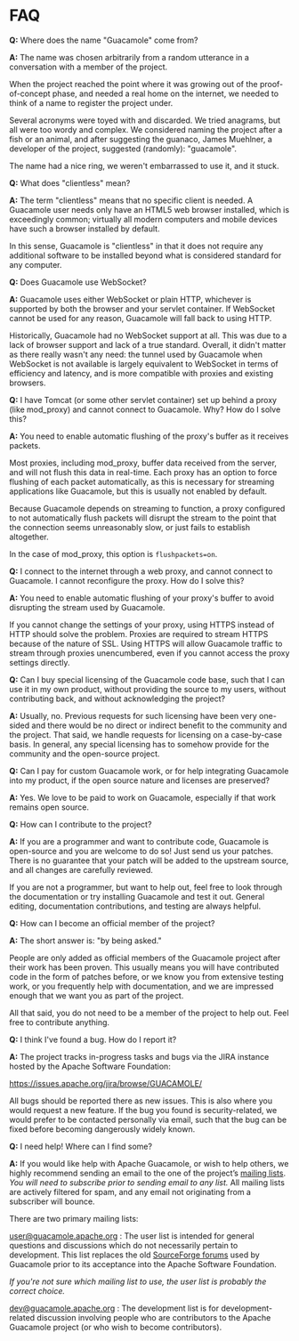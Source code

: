 FAQ
===

**Q:** Where does the name "Guacamole" come from?

**A:** The name was chosen arbitrarily from a random utterance in a
conversation with a member of the project.

When the project reached the point where it was growing out of the
proof-of-concept phase, and needed a real home on the internet, we needed to
think of a name to register the project under.

Several acronyms were toyed with and discarded. We tried anagrams, but all were
too wordy and complex. We considered naming the project after a fish or an
animal, and after suggesting the guanaco, James Muehlner, a developer of the
project, suggested (randomly): "guacamole".

The name had a nice ring, we weren't embarrassed to use it, and it stuck.

**Q:** What does "clientless" mean?

**A:** The term "clientless" means that no specific client is needed. A
Guacamole user needs only have an HTML5 web browser installed, which is
exceedingly common; virtually all modern computers and mobile devices have such
a browser installed by default.

In this sense, Guacamole is "clientless" in that it does not require any
additional software to be installed beyond what is considered standard for any
computer.

**Q:** Does Guacamole use WebSocket?

**A:** Guacamole uses either WebSocket or plain HTTP, whichever is supported by
both the browser and your servlet container. If WebSocket cannot be used for
any reason, Guacamole will fall back to using HTTP.

Historically, Guacamole had no WebSocket support at all. This was due to a lack
of browser support and lack of a true standard. Overall, it didn't matter as
there really wasn't any need: the tunnel used by Guacamole when WebSocket is
not available is largely equivalent to WebSocket in terms of efficiency and
latency, and is more compatible with proxies and existing browsers.

**Q:** I have Tomcat (or some other servlet container) set up behind a proxy
(like mod_proxy) and cannot connect to Guacamole. Why? How do I solve this?

**A:** You need to enable automatic flushing of the proxy's buffer as it
receives packets.

Most proxies, including mod_proxy, buffer data received from the server, and
will not flush this data in real-time. Each proxy has an option to force
flushing of each packet automatically, as this is necessary for streaming
applications like Guacamole, but this is usually not enabled by default.

Because Guacamole depends on streaming to function, a proxy configured to not
automatically flush packets will disrupt the stream to the point that the
connection seems unreasonably slow, or just fails to establish altogether.

In the case of mod_proxy, this option is `flushpackets=on`.

**Q:** I connect to the internet through a web proxy, and cannot connect to
Guacamole. I cannot reconfigure the proxy. How do I solve this?

**A:** You need to enable automatic flushing of your proxy's buffer to avoid
disrupting the stream used by Guacamole.

If you cannot change the settings of your proxy, using HTTPS instead of HTTP
should solve the problem. Proxies are required to stream HTTPS because of the
nature of SSL. Using HTTPS will allow Guacamole traffic to stream through
proxies unencumbered, even if you cannot access the proxy settings directly.

**Q:** Can I buy special licensing of the Guacamole code base, such that I can
use it in my own product, without providing the source to my users, without
contributing back, and without acknowledging the project?

**A:** Usually, no. Previous requests for such licensing have been very
one-sided and there would be no direct or indirect benefit to the community and
the project. That said, we handle requests for licensing on a case-by-case
basis. In general, any special licensing has to somehow provide for the
community and the open-source project.

**Q:** Can I pay for custom Guacamole work, or for help integrating Guacamole
into my product, if the open source nature and licenses are preserved?

**A:** Yes. We love to be paid to work on Guacamole, especially if that work
remains open source.

**Q:** How can I contribute to the project?

**A:** If you are a programmer and want to contribute code, Guacamole is
open-source and you are welcome to do so! Just send us your patches.  There is
no guarantee that your patch will be added to the upstream source, and all
changes are carefully reviewed.

If you are not a programmer, but want to help out, feel free to look through
the documentation or try installing Guacamole and test it out.  General
editing, documentation contributions, and testing are always helpful.

**Q:** How can I become an official member of the project?

**A:** The short answer is: "by being asked."

People are only added as official members of the Guacamole project after their
work has been proven. This usually means you will have contributed code in the
form of patches before, or we know you from extensive testing work, or you
frequently help with documentation, and we are impressed enough that we want
you as part of the project.

All that said, you do not need to be a member of the project to help out. Feel
free to contribute anything.

**Q:** I think I've found a bug. How do I report it?

**A:** The project tracks in-progress tasks and bugs via the JIRA instance
hosted by the Apache Software Foundation:

<https://issues.apache.org/jira/browse/GUACAMOLE/>

All bugs should be reported there as new issues. This is also where you would
request a new feature. If the bug you found is security-related, we would
prefer to be contacted personally via email, such that the bug can be fixed
before becoming dangerously widely known.

**Q:** I need help! Where can I find some?

**A:** If you would like help with Apache Guacamole, or wish to help others, we
highly recommend sending an email to the one of the project’s [mailing
lists](http://guacamole.apache.org/support/#mailing-lists). *You will need to
subscribe prior to sending email to any list.* All mailing lists are actively
filtered for spam, and any email not originating from a subscriber will bounce.

There are two primary mailing lists:

user@guacamole.apache.org
: The user list is intended for general questions and discussions which
  do not necessarily pertain to development. This list replaces the old
  [SourceForge forums](https://sourceforge.net/p/guacamole/discussion/) used by
  Guacamole prior to its acceptance into the Apache Software Foundation.

  *If you're not sure which mailing list to use, the user list is probably the
  correct choice.*

dev@guacamole.apache.org
: The development list is for development-related discussion involving people
  who are contributors to the Apache Guacamole project (or who wish to become
  contributors).

